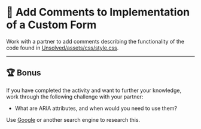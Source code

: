 # 📐 Add Comments to Implementation of a Custom Form

Work with a partner to add comments describing the functionality of the code found in [Unsolved/assets/css/style.css](./Unsolved/assets/css/style.css).

---

## 🏆 Bonus

If you have completed the activity and want to further your knowledge, work through the following challenge with your partner:

* What are ARIA attributes, and when would you need to use them?

Use [Google](https://www.google.com) or another search engine to research this.
